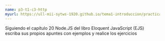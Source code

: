 ```yaml
---
name: p3-t1-c3-http
myurl: https://ull-mii-sytws-1920.github.io/tema1-introduccion/practicas/p3-t1-c3-http/
---
```


Siguiendo el capítulo 20 Node.JS del libro Eloquent JavaScript (EJS) escriba sus propios apuntes con ejemplos y realice los ejercicios 
